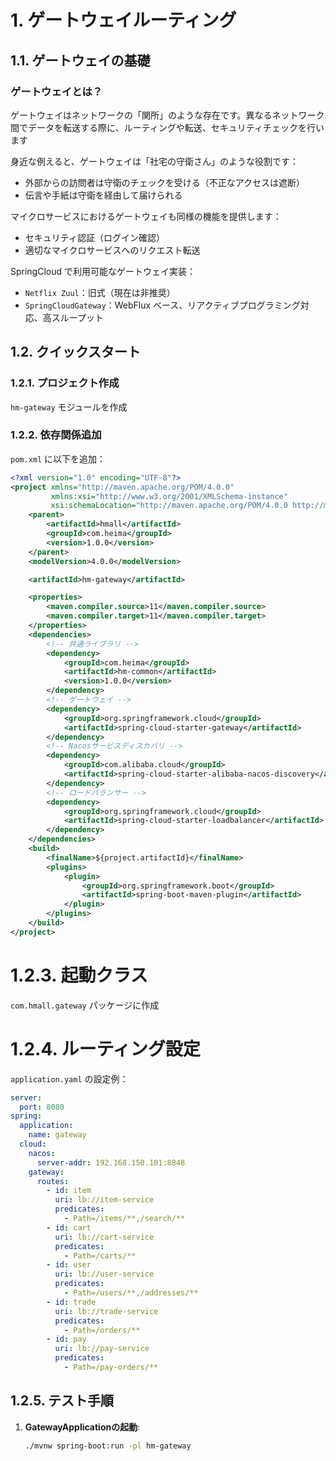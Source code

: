 # 1. ゲートウェイルーティング

## 1.1. ゲートウェイの基礎

### ゲートウェイとは？
ゲートウェイはネットワークの「関所」のような存在です。異なるネットワーク間でデータを転送する際に、ルーティングや転送、セキュリティチェックを行います

身近な例えると、ゲートウェイは「社宅の守衛さん」のような役割です：
- 外部からの訪問者は守衛のチェックを受ける（不正なアクセスは遮断）
- 伝言や手紙は守衛を経由して届けられる

マイクロサービスにおけるゲートウェイも同様の機能を提供します：
- セキュリティ認証（ログイン確認）
- 適切なマイクロサービスへのリクエスト転送

SpringCloud で利用可能なゲートウェイ実装：
- `Netflix Zuul`：旧式（現在は非推奨）
- `SpringCloudGateway`：WebFlux ベース、リアクティブプログラミング対応、高スループット

## 1.2. クイックスタート

### 1.2.1. プロジェクト作成
`hm-gateway` モジュールを作成

### 1.2.2. 依存関係追加
`pom.xml` に以下を追加：

```xml
<?xml version="1.0" encoding="UTF-8"?>
<project xmlns="http://maven.apache.org/POM/4.0.0"
         xmlns:xsi="http://www.w3.org/2001/XMLSchema-instance"
         xsi:schemaLocation="http://maven.apache.org/POM/4.0.0 http://maven.apache.org/xsd/maven-4.0.0.xsd">
    <parent>
        <artifactId>hmall</artifactId>
        <groupId>com.heima</groupId>
        <version>1.0.0</version>
    </parent>
    <modelVersion>4.0.0</modelVersion>

    <artifactId>hm-gateway</artifactId>

    <properties>
        <maven.compiler.source>11</maven.compiler.source>
        <maven.compiler.target>11</maven.compiler.target>
    </properties>
    <dependencies>
        <!-- 共通ライブラリ -->
        <dependency>
            <groupId>com.heima</groupId>
            <artifactId>hm-common</artifactId>
            <version>1.0.0</version>
        </dependency>
        <!-- ゲートウェイ -->
        <dependency>
            <groupId>org.springframework.cloud</groupId>
            <artifactId>spring-cloud-starter-gateway</artifactId>
        </dependency>
        <!-- Nacosサービスディスカバリ -->
        <dependency>
            <groupId>com.alibaba.cloud</groupId>
            <artifactId>spring-cloud-starter-alibaba-nacos-discovery</artifactId>
        </dependency>
        <!-- ロードバランサー -->
        <dependency>
            <groupId>org.springframework.cloud</groupId>
            <artifactId>spring-cloud-starter-loadbalancer</artifactId>
        </dependency>
    </dependencies>
    <build>
        <finalName>${project.artifactId}</finalName>
        <plugins>
            <plugin>
                <groupId>org.springframework.boot</groupId>
                <artifactId>spring-boot-maven-plugin</artifactId>
            </plugin>
        </plugins>
    </build>
</project>
```
# 1.2.3. 起動クラス
`com.hmall.gateway` パッケージに作成

# 1.2.4. ルーティング設定
`application.yaml` の設定例：

```yaml
server:
  port: 8080
spring:
  application:
    name: gateway
  cloud:
    nacos:
      server-addr: 192.168.150.101:8848
    gateway:
      routes:
        - id: item
          uri: lb://item-service
          predicates:
            - Path=/items/**,/search/**
        - id: cart
          uri: lb://cart-service
          predicates:
            - Path=/carts/**
        - id: user
          uri: lb://user-service
          predicates:
            - Path=/users/**,/addresses/**
        - id: trade
          uri: lb://trade-service
          predicates:
            - Path=/orders/**
        - id: pay
          uri: lb://pay-service
          predicates:
            - Path=/pay-orders/**
```
## 1.2.5. テスト手順

1. **GatewayApplicationの起動**:
   ```bash
   ./mvnw spring-boot:run -pl hm-gateway
